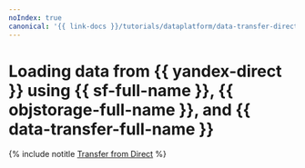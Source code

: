 ```yaml
---
noIndex: true
canonical: '{{ link-docs }}/tutorials/dataplatform/data-transfer-direct-to-mch'
---
```


# Loading data from {{ yandex-direct }} using {{ sf-full-name }}, {{ objstorage-full-name }}, and {{ data-transfer-full-name }}

{% include notitle [Transfer from Direct](../../_tutorials/dataplatform/ya-direct-mch-migration.md) %}

